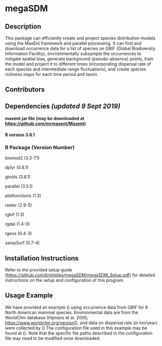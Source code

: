 # megaSDM
## Description
This package can efficiently create and project species distribution models using the MaxEnt framework and parallel processing. It can find and download occurrence data for a list of species on GBIF (Global Biodiversity Information Facility), environmentally subsample the occurrences to mitigate spatial bias, generate background (pseudo-absence) points, train the model and project it to different times (incorporating dispersal rate of each species and intermediate range fluctuations), and create species richness maps for each time period and taxon. 

## Contributors


## Dependencies *(updated 9 Sept 2019)*
#### maxent.jar file (may be downloaded at https://github.com/mrmaxent/Maxent)
#### R version 3.6.1
### R Package (Version Number)
biomod2	(3.3-7.1)

dplyr	(0.8.1)

gtools	(3.8.1)

parallel	(3.5.1)

plotfunctions	(1.3)

raster	(2.9-5)

rgbif	(1.3)

rgdal	(1.4-3)

rgeos	(0.4-3)

sampSurf	(0.7-4)

## Installation Instructions
Refer to the provided setup guide (https://github.com/brshipley/megaSDM/megaSDM_Setup.pdf) for detailed instructions on the setup and configuration of this program.
## Usage Example
We have provided an example () using occurrence data from GBIF for 6 North American mammal species. Environmental data are from the WorldClim database (Hijmans et al. 2005; https://www.worldclim.org/version1), and data on dispersal rate (in km/year) were collected by () The configuration file used in this example may be found at (). Note that the specific file paths described in the configuration file may need to be modified once downloaded.
